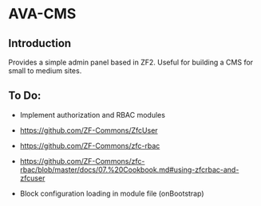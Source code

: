 AVA-CMS
=======================

Introduction
------------
Provides a simple admin panel based in ZF2. Useful for building a CMS for small to medium sites.

To Do:
------------
* Implement authorization and RBAC modules 
 * https://github.com/ZF-Commons/ZfcUser
 * https://github.com/ZF-Commons/zfc-rbac
 * https://github.com/ZF-Commons/zfc-rbac/blob/master/docs/07.%20Cookbook.md#using-zfcrbac-and-zfcuser

* Block configuration loading in module file (onBootstrap)
